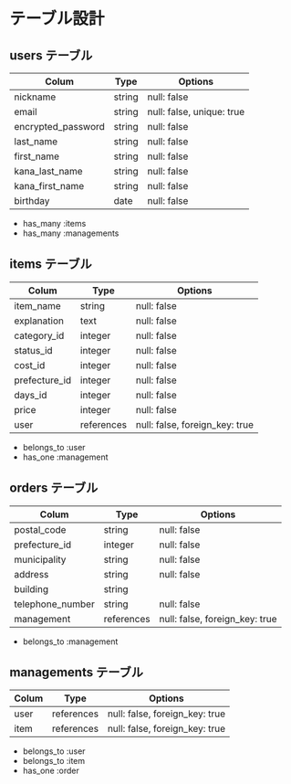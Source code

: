 # テーブル設計

## users テーブル

| Colum              | Type     | Options     |
| ------------------ | -------- |------------ |
| nickname           | string   | null: false |
| email              | string   | null: false, unique: true |
| encrypted_password | string   | null: false |
| last_name          | string   | null: false |
| first_name         | string   | null: false |
| kana_last_name     | string   | null: false |
| kana_first_name    | string   | null: false |
| birthday           | date     | null: false |

- has_many :items
- has_many :managements

## items テーブル

| Colum              | Type       | Options           |
| ------------------ | ---------- |------------------ |
| item_name          | string     | null: false       |
| explanation        | text       | null: false       |
| category_id        | integer    | null: false       |
| status_id          | integer    | null: false       |
| cost_id            | integer    | null: false       |
| prefecture_id      | integer    | null: false       |
| days_id            | integer    | null: false       |
| price              | integer    | null: false       |
| user               | references | null: false, foreign_key: true |

- belongs_to :user
- has_one :management

## orders テーブル

| Colum            | Type       | Options           |
| ---------------- | ---------  |------------------ |
| postal_code      | string     | null: false       |
| prefecture_id    | integer    | null: false       |
| municipality     | string     | null: false       |
| address          | string     | null: false       |
| building         | string     |                   |
| telephone_number | string     | null: false       |
| management       | references | null: false, foreign_key: true |

- belongs_to :management

## managements テーブル
| Colum            | Type       | Options           |
| ---------------- | ---------- |------------------ |
| user             | references | null: false, foreign_key: true |
| item             | references | null: false, foreign_key: true |

- belongs_to :user
- belongs_to :item
- has_one :order


